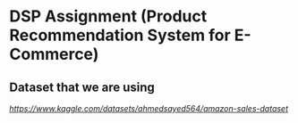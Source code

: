 # DSP Assignment (Product Recommendation System for E-Commerce)
## Dataset that we are using 
*https://www.kaggle.com/datasets/ahmedsayed564/amazon-sales-dataset*
